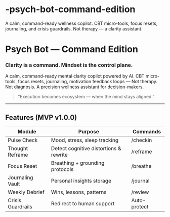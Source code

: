 # -psych-bot-command-edition
A calm, command-ready wellness copilot. CBT micro-tools, focus resets, journaling, and crisis guardrails. Not therapy — a clarity assistant.
# Psych Bot — Command Edition
### Clarity is a command. Mindset is the control plane.

A calm, command-ready mental clarity copilot powered by AI.
CBT micro-tools, focus resets, journaling, motivation feedback loops —
Not therapy. Not diagnosis.
A precision wellness assistant for decision-makers.

> “Execution becomes ecosystem — when the mind stays aligned.”

---

## Features (MVP v1.0.0)

| Module | Purpose | Commands |
|--------|---------|----------|
| Pulse Check | Mood, stress, sleep tracking | /checkin |
| Thought Reframe | Detect cognitive distortions & rewrite | /reframe |
| Focus Reset | Breathing + grounding protocols | /breathe |
| Journaling Vault | Personal insights storage | /journal |
| Weekly Debrief | Wins, lessons, patterns | /review |
| Crisis Guardrails | Redirect to human support | Auto-protect |

Local JSON storage — data stays with the user.

---

## Why This Matters

Most wellness apps feel fluffy.
Psych Bot turns emotional noise into tactical clarity:

Every defeat = data.
Every pattern = power.
Every decision = a move on the board.

Directly aligned with Project Checkmate System.

---

## Architecture

- Python CLI bot
- Modular command parser
- Local encrypted storage (Phase 2)
- Crisis keyword safeguarding
- Weekly performance scoring: “System Score”

Flow:
User Inputs → Cognitive Filters → Action Design → Journaling → Score Feedback → Improved Behavior

---

## Setup

git clone https://github.com/Andrew-Davis-Ai-portfolio/psych-bot-command-edition
cd psych-bot-command-edition
python3 psych_bot.py

Try a quick check-in:
/checkin

---

## Ethical Guardrails

Psych Bot does…
- Offer cognitive tools
- Suggest micro-actions
- Protect user safety

Psych Bot does NOT…
- Diagnose conditions
- Give medical/medication advice
- Replace trained mental-health support

If self-harm or crisis terms appear:
Immediate 988 / 911 prompts + crisis links will show.

---

## Roadmap

| Phase | Upgrade |
|------|---------|
| 1.1 | Export (CSV/JSON), user values tracking |
| 1.2 | Flask UI + passcode lock |
| 1.3 | Streaks, heatmaps, coaching alerts |
| 2.0 | On-device ML personalization |
| 3.0 | Companion mobile app |

---

## Mission

To defend clarity.
To convert pressure into performance.
To make the mind a system, not a battlefield.

---

## License
MIT — Free to use, modify, and deploy.

---

## Flame Division
Built for those who refuse to break.
#!/usr/bin/env python3
# Psych Bot — Command Edition (Casual tone)
# A friendly wellness copilot using CBT-style micro-tools.
# NOT A THERAPIST. If crisis terms are detected, it will show resources.





   

            
